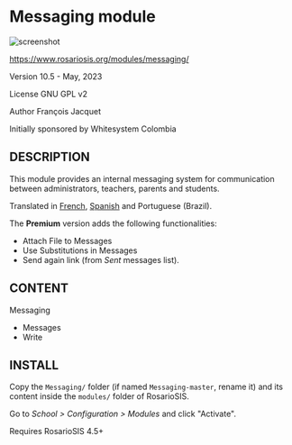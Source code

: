 Messaging module
================

![screenshot](https://gitlab.com/francoisjacquet/Messaging/raw/master/screenshot.png?inline=false)

https://www.rosariosis.org/modules/messaging/

Version 10.5 - May, 2023

License GNU GPL v2

Author François Jacquet

Initially sponsored by Whitesystem Colombia

DESCRIPTION
-----------
This module provides an internal messaging system for communication between administrators, teachers, parents and students.

Translated in [French](https://www.rosariosis.org/fr/modules/messaging/), [Spanish](https://www.rosariosis.org/es/modules/messaging/) and Portuguese (Brazil).

The **Premium** version adds the following functionalities:

- Attach File to Messages
- Use Substitutions in Messages
- Send again link (from _Sent_ messages list).

CONTENT
-------
Messaging
- Messages
- Write

INSTALL
-------
Copy the `Messaging/` folder (if named `Messaging-master`, rename it) and its content inside the `modules/` folder of RosarioSIS.

Go to _School > Configuration > Modules_ and click "Activate".

Requires RosarioSIS 4.5+
